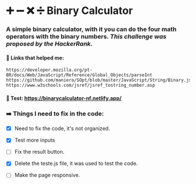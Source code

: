 # :heavy_plus_sign: :heavy_minus_sign: :x: :heavy_division_sign: Binary Calculator

### A simple binary calculator, with it you can do the four math operators with the binary numbers. *This challenge was proposed by the HackerRank.*
                      
#### 🔗 Links that helped me:
    
    https://developer.mozilla.org/pt-BR/docs/Web/JavaScript/Reference/Global_Objects/parseInt
    https://github.com/maniero/SOpt/blob/master/JavaScript/String/Binary.js
    https://www.w3schools.com/jsref/jsref_tostring_number.asp

#### 🔗 Test: https://binarycalculator-nf.netlify.app/

### ➡️ Things I need to fix in the code:

- [X] Need to fix the code, it's not organized.
- [X] Test more inputs
- [ ] Fix the result button.
- [X] Delete the teste.js file, it was used to test the code.
- [ ] Make the page responsive.

